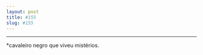 ```yaml
---
layout: post
title: #155
slug: #155
---
```

---
<p class="description" style="text-align: justify;">
*cavaleiro negro que viveu mistérios.
